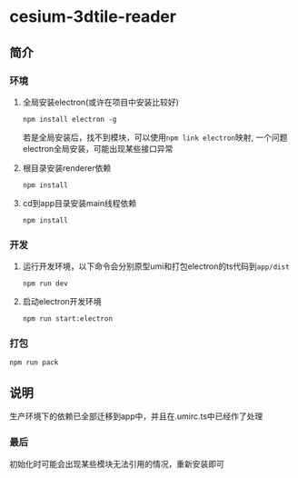 # cesium-3dtile-reader

## 简介



### 环境

1. 全局安装electron(或许在项目中安装比较好)
	```
	npm install electron -g
	```
	若是全局安装后，找不到模块，可以使用`npm link electron`映射, 一个问题electron全局安装，可能出现某些接口异常

2. 根目录安装renderer依赖
	```
	npm install
	```

3. cd到app目录安装main线程依赖
	```
	npm install
	```



### 开发
1. 运行开发环境，以下命令会分别原型umi和打包electron的ts代码到`app/dist`
	```
	npm run dev
	```
2. 启动electron开发环境
	```
	npm run start:electron
	```

### 打包
```
npm run pack
```

## 说明
生产环境下的依赖已全部迁移到app中，并且在.umirc.ts中已经作了处理


### 最后
初始化时可能会出现某些模块无法引用的情况，重新安装即可